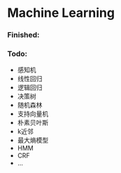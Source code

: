 # Machine Learning
### Finished:



### Todo:

- 感知机
- 线性回归
- 逻辑回归
- 决策树
- 随机森林
- 支持向量机
- 朴素贝叶斯
- k近邻
- 最大熵模型
- HMM
- CRF
- ...